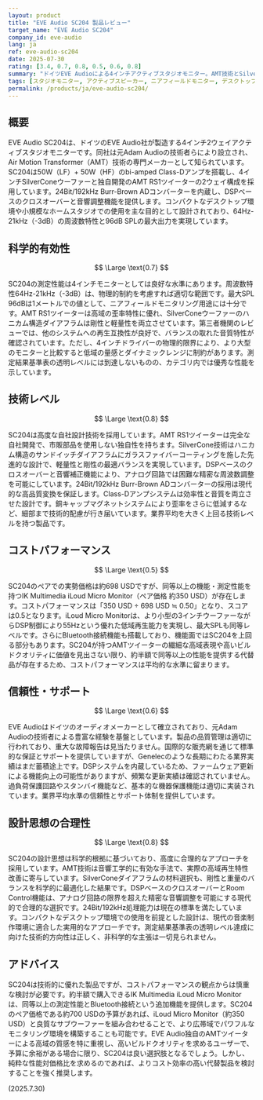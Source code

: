 ```yaml
---
layout: product
title: "EVE Audio SC204 製品レビュー"
target_name: "EVE Audio SC204"
company_id: eve-audio
lang: ja
ref: eve-audio-sc204
date: 2025-07-30
rating: [3.4, 0.7, 0.8, 0.5, 0.6, 0.8]
summary: "ドイツEVE Audioによる4インチアクティブスタジオモニター。AMT技術とSilverCone技術により高音質を実現しますが、同等以上の性能を持つ競合製品の存在によりコストパフォーマンスは平均的な水準です。"
tags: [スタジオモニター, アクティブスピーカー, ニアフィールドモニター, デスクトップモニター]
permalink: /products/ja/eve-audio-sc204/
---
```


## 概要

EVE Audio SC204は、ドイツのEVE Audio社が製造する4インチ2ウェイアクティブスタジオモニターです。同社は元Adam Audioの技術者らにより設立され、Air Motion Transformer（AMT）技術の専門メーカーとして知られています。SC204は50W（LF）+ 50W（HF）のbi-amped Class-Dアンプを搭載し、4インチSilverConeウーファーと独自開発のAMT RS1ツイーターの2ウェイ構成を採用しています。24Bit/192kHz Burr-Brown ADコンバーターを内蔵し、DSPベースのクロスオーバーと音響調整機能を提供します。コンパクトなデスクトップ環境や小規模なホームスタジオでの使用を主な目的として設計されており、64Hz-21kHz（-3dB）の周波数特性と96dB SPLの最大出力を実現しています。

## 科学的有効性

$$ \Large \text{0.7} $$

SC204の測定性能は4インチモニターとしては良好な水準にあります。周波数特性64Hz-21kHz（-3dB）は、物理的制約を考慮すれば適切な範囲です。最大SPL 96dBは1メートルでの値として、ニアフィールドモニタリング用途には十分です。AMT RS1ツイーターは高域の歪率特性に優れ、SilverConeウーファーのハニカム構造ダイアフラムは剛性と軽量性を両立させています。第三者機関のレビューでは、他のシステムへの再生互換性が良好で、バランスの取れた音質特性が確認されています。ただし、4インチドライバーの物理的限界により、より大型のモニターと比較すると低域の量感とダイナミックレンジに制約があります。測定結果基準表の透明レベルには到達しないものの、カテゴリ内では優秀な性能を示しています。

## 技術レベル

$$ \Large \text{0.8} $$

SC204は高度な自社設計技術を採用しています。AMT RS1ツイーターは完全な自社開発で、市販部品を使用しない独自性を持ちます。SilverCone技術はハニカム構造のサンドイッチダイアフラムにガラスファイバーコーティングを施した先進的な設計で、軽量性と剛性の最適バランスを実現しています。DSPベースのクロスオーバーと音響補正機能により、アナログ回路では困難な精密な周波数調整を可能にしています。24Bit/192kHz Burr-Brown ADコンバーターの採用は現代的な高品質変換を保証します。Class-Dアンプシステムは効率性と音質を両立させた設計です。銅キャップマグネットシステムにより歪率をさらに低減するなど、細部まで技術的配慮が行き届いています。業界平均を大きく上回る技術レベルを持つ製品です。

## コストパフォーマンス

$$ \Large \text{0.5} $$

SC204のペアでの実勢価格は約698 USDですが、同等以上の機能・測定性能を持つIK Multimedia iLoud Micro Monitor（ペア価格 約350 USD）が存在します。コストパフォーマンスは「350 USD ÷ 698 USD ≒ 0.50」となり、スコアは0.5となります。iLoud Micro Monitorは、より小型の3インチウーファーながらDSP制御により55Hzという優れた低域再生能力を実現し、最大SPLも同等レベルです。さらにBluetooth接続機能も搭載しており、機能面ではSC204を上回る部分もあります。SC204が持つAMTツイーターの繊細な高域表現や高いビルドクオリティに価値を見出さない限り、約半額で同等以上の性能を提供する代替品が存在するため、コストパフォーマンスは平均的な水準に留まります。

## 信頼性・サポート

$$ \Large \text{0.6} $$

EVE Audioはドイツのオーディオメーカーとして確立されており、元Adam Audioの技術者による豊富な経験を基盤としています。製品の品質管理は適切に行われており、重大な故障報告は見当たりません。国際的な販売網を通じて標準的な保証とサポートを提供していますが、Genelecのような長期にわたる業界実績はまだ蓄積途上です。DSPシステムを内蔵しているため、ファームウェア更新による機能向上の可能性がありますが、頻繁な更新実績は確認されていません。過負荷保護回路やスタンバイ機能など、基本的な機器保護機能は適切に実装されています。業界平均水準の信頼性とサポート体制を提供しています。

## 設計思想の合理性

$$ \Large \text{0.8} $$

SC204の設計思想は科学的根拠に基づいており、高度に合理的なアプローチを採用しています。AMT技術は音響工学的に有効な手法で、実際の高域再生特性改善に寄与しています。SilverConeダイアフラムの材料選択も、剛性と重量のバランスを科学的に最適化した結果です。DSPベースのクロスオーバーとRoom Control機能は、アナログ回路の限界を超えた精密な音響調整を可能にする現代的で合理的な選択です。24Bit/192kHz処理能力は現在の標準を満たしています。コンパクトなデスクトップ環境での使用を前提とした設計は、現代の音楽制作環境に適合した実用的なアプローチです。測定結果基準表の透明レベル達成に向けた技術的方向性は正しく、非科学的な主張は一切見られません。

## アドバイス

SC204は技術的に優れた製品ですが、コストパフォーマンスの観点からは慎重な検討が必要です。約半額で購入できるIK Multimedia iLoud Micro Monitorは、同等以上の測定性能とBluetooth接続という追加機能を提供します。SC204のペア価格である約700 USDの予算があれば、iLoud Micro Monitor（約350 USD）と良質なサブウーファーを組み合わせることで、より広帯域でパワフルなモニタリング環境を構築することも可能です。EVE Audio独自のAMTツイーターによる高域の質感を特に重視し、高いビルドクオリティを求めるユーザーで、予算に余裕がある場合に限り、SC204は良い選択肢となるでしょう。しかし、純粋な性能対価格比を求めるのであれば、よりコスト効率の高い代替製品を検討することを強く推奨します。

(2025.7.30)
